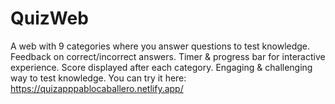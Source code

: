 # QuizWeb
 A web with 9 categories where you answer questions to test knowledge. Feedback on correct/incorrect answers. Timer &amp; progress bar for interactive experience. Score displayed after each category. Engaging &amp; challenging way to test knowledge.
You can try it here: https://quizapppablocaballero.netlify.app/
